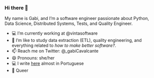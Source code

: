 ### Hi there 👋

My name is Gabi, and I’m a software engineer passionate about Python, Data Science, Distributed Systems, Tests, and Quality Engineer.

- 💻 I’m currently working at @vintasoftware
- 🌱 I’m like to study data extraction (ETL), quality engineering, and everything related to _how to make better software?_. 
- 📫 Reach me on Twitter: @_gabiCavalcante
- 😄 Pronouns: she/her 
- 💻 I write [here](http://gabicavalcante.me/posts/) almost in Portuguese  
- 🌈 Queer 

